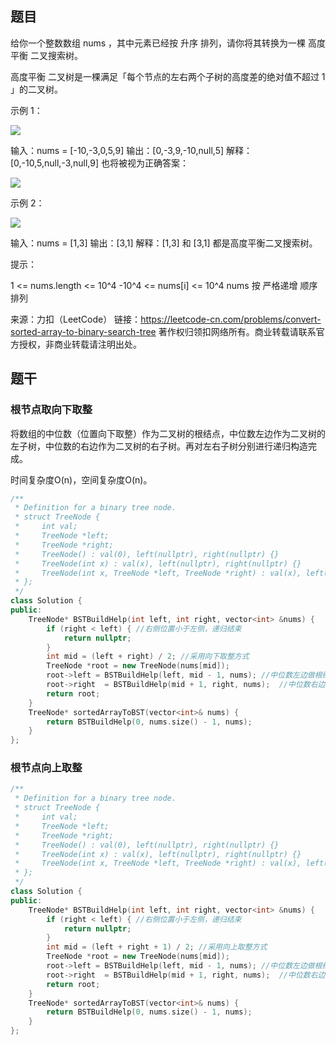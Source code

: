 ## 题目

给你一个整数数组 nums ，其中元素已经按 升序 排列，请你将其转换为一棵 高度平衡 二叉搜索树。

高度平衡 二叉树是一棵满足「每个节点的左右两个子树的高度差的绝对值不超过 1 」的二叉树。

 

示例 1：

![](https://assets.leetcode.com/uploads/2021/02/18/btree1.jpg)

输入：nums = [-10,-3,0,5,9]
输出：[0,-3,9,-10,null,5]
解释：[0,-10,5,null,-3,null,9] 也将被视为正确答案：

![](https://assets.leetcode.com/uploads/2021/02/18/btree2.jpg)





示例 2：

![](https://assets.leetcode.com/uploads/2021/02/18/btree.jpg)

输入：nums = [1,3]
输出：[3,1]
解释：[1,3] 和 [3,1] 都是高度平衡二叉搜索树。


提示：

1 <= nums.length <= 10^4
-10^4 <= nums[i] <= 10^4
nums 按 严格递增 顺序排列

来源：力扣（LeetCode）
链接：https://leetcode-cn.com/problems/convert-sorted-array-to-binary-search-tree
著作权归领扣网络所有。商业转载请联系官方授权，非商业转载请注明出处。

## 题干

### 根节点取向下取整

将数组的中位数（位置向下取整）作为二叉树的根结点，中位数左边作为二叉树的左子树，中位数的右边作为二叉树的右子树。再对左右子树分别进行递归构造完成。

时间复杂度O(n)，空间复杂度O(n)。

```c++
/**
 * Definition for a binary tree node.
 * struct TreeNode {
 *     int val;
 *     TreeNode *left;
 *     TreeNode *right;
 *     TreeNode() : val(0), left(nullptr), right(nullptr) {}
 *     TreeNode(int x) : val(x), left(nullptr), right(nullptr) {}
 *     TreeNode(int x, TreeNode *left, TreeNode *right) : val(x), left(left), right(right) {}
 * };
 */
class Solution {
public:
    TreeNode* BSTBuildHelp(int left, int right, vector<int> &nums) {
        if (right < left) {	//右侧位置小于左侧，递归结束
            return nullptr;
        }
        int mid = (left + right) / 2; //采用向下取整方式
        TreeNode *root = new TreeNode(nums[mid]);
        root->left = BSTBuildHelp(left, mid - 1, nums);	//中位数左边做根结点左子树
        root->right  = BSTBuildHelp(mid + 1, right, nums);	//中位数右边做根结点右子树
        return root;
    }
    TreeNode* sortedArrayToBST(vector<int>& nums) {
        return BSTBuildHelp(0, nums.size() - 1, nums);
    }
};
```

### 根节点向上取整

```c++
/**
 * Definition for a binary tree node.
 * struct TreeNode {
 *     int val;
 *     TreeNode *left;
 *     TreeNode *right;
 *     TreeNode() : val(0), left(nullptr), right(nullptr) {}
 *     TreeNode(int x) : val(x), left(nullptr), right(nullptr) {}
 *     TreeNode(int x, TreeNode *left, TreeNode *right) : val(x), left(left), right(right) {}
 * };
 */
class Solution {
public:
    TreeNode* BSTBuildHelp(int left, int right, vector<int> &nums) {
        if (right < left) {	//右侧位置小于左侧，递归结束
            return nullptr;
        }
        int mid = (left + right + 1) / 2; //采用向上取整方式
        TreeNode *root = new TreeNode(nums[mid]);
        root->left = BSTBuildHelp(left, mid - 1, nums);	//中位数左边做根结点左子树
        root->right  = BSTBuildHelp(mid + 1, right, nums);	//中位数右边做根结点右子树
        return root;
    }
    TreeNode* sortedArrayToBST(vector<int>& nums) {
        return BSTBuildHelp(0, nums.size() - 1, nums);
    }
};
```